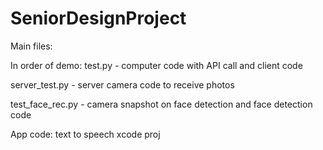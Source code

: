 # SeniorDesignProject

Main files: 

In order of demo:
test.py - computer code with API call and client code

server_test.py - server camera code to receive photos

test_face_rec.py - camera snapshot on face detection and face detection code

App code:
text to speech xcode proj

